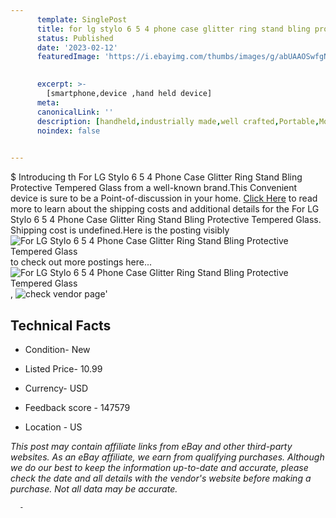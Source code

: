 ```yaml
---
      template: SinglePost
      title: for lg stylo 6 5 4 phone case glitter ring stand bling protective tempered glass
      status: Published
      date: '2023-02-12'
      featuredImage: 'https://i.ebayimg.com/thumbs/images/g/abUAAOSwfgNdAsdh/s-l225.jpg'
       

      excerpt: >-
        [smartphone,device ,hand held device]
      meta:
      canonicalLink: ''
      description: [handheld,industrially made,well crafted,Portable,Mobile,Compact,Convenient,Lightweight,Maneuverable,Man-portable,Miniature,Carriable,Hand-held,Light,Holdable,Transportable,Mobile device,Pocket-sized,On-the-go,Wireless,Cordless,Compact size,Convenient size, smartphone,device ,hand held device]
      noindex: false
      

---
```

$
      Introducing th For LG Stylo 6 5 4 Phone Case Glitter Ring Stand Bling Protective Tempered Glass from a well-known brand.This Convenient device  is sure to be a Point-of-discussion in your home. [Click Here](https://www.ebay.com/itm/352691340640?hash=item521e0ac560%3Ag%3AabUAAOSwfgNdAsdh&mkevt=1&mkcid=1&mkrid=711-53200-19255-0&campid=%253CePNCampaignId%253E&customid=%253CreferenceId%253E&toolid=10049) to read more to learn about the shipping costs and additional details for the For LG Stylo 6 5 4 Phone Case Glitter Ring Stand Bling Protective Tempered Glass. Shipping cost is undefined.Here is the posting visibly ![For LG Stylo 6 5 4 Phone Case Glitter Ring Stand Bling Protective Tempered Glass](https://i.ebayimg.com/thumbs/images/g/abUAAOSwfgNdAsdh/s-l225.jpg) to check out more postings here... ![For LG Stylo 6 5 4 Phone Case Glitter Ring Stand Bling Protective Tempered Glass](https://i.ebayimg.com/images/g/abUAAOSwfgNdAsdh/s-l1200.jpg), ![check vendor page](https://origin-galleryplus.ebayimg.com/ws/web/352691340640_2_0_1/225x225.jpg,https://origin-galleryplus.ebayimg.com/ws/web/352691340640_3_0_1/225x225.jpg,https://origin-galleryplus.ebayimg.com/ws/web/352691340640_4_0_1/225x225.jpg,https://origin-galleryplus.ebayimg.com/ws/web/352691340640_5_0_1/225x225.jpg,https://origin-galleryplus.ebayimg.com/ws/web/352691340640_6_0_1/225x225.jpg,https://origin-galleryplus.ebayimg.com/ws/web/352691340640_7_0_1/225x225.jpg,https://origin-galleryplus.ebayimg.com/ws/web/352691340640_8_0_1/225x225.jpg,https://origin-galleryplus.ebayimg.com/ws/web/352691340640_9_0_1/225x225.jpg,https://origin-galleryplus.ebayimg.com/ws/web/352691340640_10_0_1/225x225.jpg)'

      

 ## Technical Facts 



     
      

 - Condition- New 


      

 - Listed Price- 10.99 


      

 - Currency- USD 


      

 - Feedback score - 147579 


      

 - Location - US 


      
      

 *_This post may contain affiliate links from eBay and other third-party websites. As an eBay affiliate, we earn from qualifying purchases. Although we do our best to keep the information up-to-date and accurate, please check the date and all details with the vendor's website before making a purchase. Not all data may be accurate._*




      -
